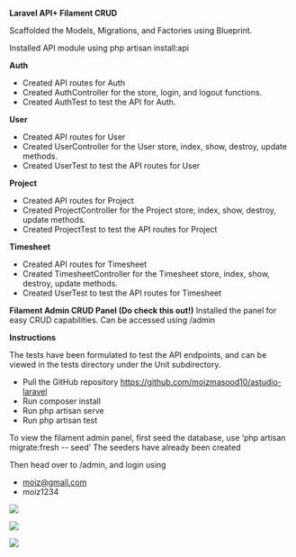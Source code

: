 **Laravel API+ Filament CRUD**

Scaffolded the Models, Migrations, and Factories using Blueprint.

Installed API module using php artisan install:api

**Auth**
- Created API routes for Auth
- Created AuthController for the store, login, and logout functions.
- Created AuthTest to test the API for Auth.

**User**
- Created API routes for User
- Created UserController for the User store, index, show, destroy, update methods.
- Created UserTest to test the API routes for User

**Project**
- Created API routes for Project
- Created ProjectController for the Project store, index, show, destroy, update methods.
- Created ProjectTest to test the API routes for Project

**Timesheet**
- Created API routes for Timesheet
- Created TimesheetController for the Timesheet store, index, show, destroy, update methods.
- Created UserTest to test the API routes for Timesheet

**Filament Admin CRUD Panel (Do check this out!)**
Installed the panel for easy CRUD capabilities. 
Can be accessed using /admin



**Instructions**

The tests have been formulated to test the API endpoints, and can be viewed in the tests directory under the Unit subdirectory.

- Pull the GitHub repository https://github.com/moizmasood10/astudio-laravel
- Run composer install
- Run php artisan serve
- Run php artisan test

To view the filament admin panel, first seed the database, use ‘php artisan migrate:fresh -- seed’
The seeders have already been created

Then head over to /admin, and login using 
- moiz@gmail.com
- moiz1234

![](Aspose.Words.619a0d11-d73b-4e28-9546-9200ce52cef7.001.jpeg)

![](Aspose.Words.619a0d11-d73b-4e28-9546-9200ce52cef7.002.jpeg)

![](Aspose.Words.619a0d11-d73b-4e28-9546-9200ce52cef7.003.jpeg)
